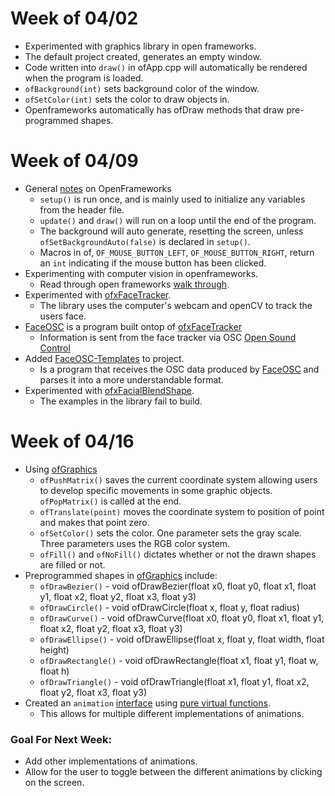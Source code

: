 # Week of 04/02
* Experimented with graphics library in open frameworks.
* The default project created, generates an empty window.
* Code written into `draw()` in ofApp.cpp will automatically be rendered when the program is loaded.
* `ofBackground(int)` sets background color of the window. 
* `ofSetColor(int)` sets the color to draw objects in.
* Openframeworks automatically has ofDraw methods that draw pre-programmed shapes.

# Week of 04/09
* General [notes](https://openframeworks.cc/ofBook/chapters/how_of_works.html) on OpenFrameworks
    * `setup()` is run once, and is mainly used to initialize any variables from the header file.
    * `update()` and `draw()` will run on a loop until the end of the program.
    * The background will auto generate, resetting the screen, unless `ofSetBackgroundAuto(false)` is declared in `setup()`.
    * Macros in of, `OF_MOUSE_BUTTON_LEFT`, `OF_MOUSE_BUTTON_RIGHT`, return an `int` indicating if the mouse button has been clicked.
* Experimenting with computer vision in openframeworks.
    * Read through open frameworks [walk through](https://openframeworks.cc/ofBook/chapters/image_processing_computer_vision.html).
* Experimented with [ofxFaceTracker](https://github.com/kylemcdonald/ofxFaceTracker).
    * The library uses the computer's webcam and openCV to track the users face.
* [FaceOSC](https://github.com/kylemcdonald/ofxFaceTracker/releases) is a program built ontop of [ofxFaceTracker](https://github.com/kylemcdonald/ofxFaceTracker)
    * Information is sent from the face tracker via OSC [Open Sound Control](https://github.com/openframeworks/ofBook/blob/master/chapters/game_design/chapter.md#so-what-is-osc-anyway)
* Added [FaceOSC-Templates](https://github.com/CreativeInquiry/FaceOSC-Templates) to project.
    * Is a program that receives the OSC data produced by [FaceOSC](https://github.com/kylemcdonald/ofxFaceTracker/releases) and parses it into a more understandable format.
* Experimented with [ofxFacialBlendShape](https://github.com/iwanao731/ofxFacialBlendShape).
    * The examples in the library fail to build.

# Week of 04/16
* Using [ofGraphics](https://openframeworks.cc/documentation/graphics/ofGraphics/)
    * `ofPushMatrix()` saves the current coordinate system allowing users to develop specific movements in some graphic objects. `ofPopMatrix()` is called at the end.
    * `ofTranslate(point)` moves the coordinate system to position of point and makes that point zero.
    * `ofSetColor()` sets the color. One parameter sets the gray scale. Three parameters uses the RGB color system.
    * `ofFill()` and `ofNoFill()` dictates whether or not the drawn shapes are filled or not.
* Preprogrammed shapes in [ofGraphics](https://openframeworks.cc/documentation/graphics/ofGraphics/) include:
    * `ofDrawBezier()` - void ofDrawBezier(float x0, float y0, float x1, float y1, float x2, float y2, float x3, float y3)
    * `ofDrawCircle()` - void ofDrawCircle(float x, float y, float radius)
    * `ofDrawCurve()` - void ofDrawCurve(float x0, float y0, float x1, float y1, float x2, float y2, float x3, float y3)
    * `ofDrawEllipse()` - void ofDrawEllipse(float x, float y, float width, float height)
    * `ofDrawRectangle()` - void ofDrawRectangle(float x1, float y1, float w, float h)
    * `ofDrawTriangle()` - void ofDrawTriangle(float x1, float y1, float x2, float y2, float x3, float y3)
* Created an `animation` [interface](https://www.tutorialspoint.com/cplusplus/cpp_interfaces.htm) using [pure virtual functions](https://www.tutorialspoint.com/cplusplus/cpp_interfaces.htm).
    * This allows for multiple different implementations of animations.
### Goal For Next Week:
* Add other implementations of animations.
* Allow for the user to toggle between the different animations by clicking on the screen.